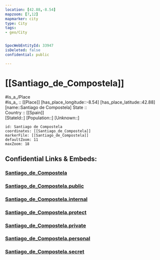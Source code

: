 ```yaml
---
location: [42.88,-8.54] 
mapzoom: [7,12] 
mapmarker: city 
type: City
tags:
- geo/City


SpocWebEntityId: 33947
isDeleted: false
confidential: public

---
```


# [[Santiago_de_Compostela]] 

#is_a_/Place  
#is_a_ :: [[Place]] 
[has_place_longitude::-8.54] 
[has_place_latitude::42.88] 
[name::Santiago de Compostela] 
State ::  
Country :: [[Spain]]  
[StateId::] 
[Population::] 
[Unknown::] 


```leaflet
id: Santiago de Compostela
coordinates: [[Santiago_de_Compostela]] 
markerFile: [[Santiago_de_Compostela]] 
defaultZoom: 11 
maxZoom: 18
```


## Confidential Links & Embeds: 

### [Santiago_de_Compostela](/_Standards/Earth/Continent/Europe/Europe~South/Spain/Provinces~Spain/Galicia/La_Coruña.Province/City/Santiago_de_Compostela.md) 

### [Santiago_de_Compostela.public](/_public/Earth/Continent/Europe/Europe~South/Spain/Provinces~Spain/Galicia/La_Coruña.Province/City/Santiago_de_Compostela.public.md) 

### [Santiago_de_Compostela.internal](/_internal/Earth/Continent/Europe/Europe~South/Spain/Provinces~Spain/Galicia/La_Coruña.Province/City/Santiago_de_Compostela.internal.md) 

### [Santiago_de_Compostela.protect](/_protect/Earth/Continent/Europe/Europe~South/Spain/Provinces~Spain/Galicia/La_Coruña.Province/City/Santiago_de_Compostela.protect.md) 

### [Santiago_de_Compostela.private](/_private/Earth/Continent/Europe/Europe~South/Spain/Provinces~Spain/Galicia/La_Coruña.Province/City/Santiago_de_Compostela.private.md) 

### [Santiago_de_Compostela.personal](/_personal/Earth/Continent/Europe/Europe~South/Spain/Provinces~Spain/Galicia/La_Coruña.Province/City/Santiago_de_Compostela.personal.md) 

### [Santiago_de_Compostela.secret](/_secret/Earth/Continent/Europe/Europe~South/Spain/Provinces~Spain/Galicia/La_Coruña.Province/City/Santiago_de_Compostela.secret.md)

